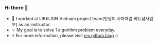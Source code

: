 ### Hi there 👋

<!--
**aimclee/aimclee** is a ✨ _special_ ✨ repository because its `README.md` (this file) appears on your GitHub profile.
- 🌱 I’m currently learning ...
- 👯 I’m looking to collaborate on ...
- 🤔 I’m looking for help with ...
- 💬 Ask me about ...
- 📫 How to reach me: ...
- 😄 Pronouns: ...
- ⚡ Fun fact: ...
-->

- 🔭 I worked at LIKELION Vietnam project team(멋쟁이 사자처럼 베트남사업부) as an instructor.
- ✨ My goal is to solve 1 algorithm problem everyday.
- ⚡ For more information, please visit [my github blog](https://aimclee.github.io) :)


